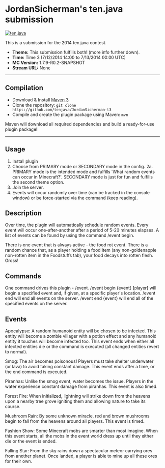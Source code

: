 JordanSicherman's ten.java submission
==============================

[![ten.java](https://cdn.mediacru.sh/hu4CJqRD7AiB.svg)](https://tenjava.com/)

This is a submission for the 2014 ten.java contest.

- __Theme:__ This submission fulfills both! (more info further down).
- __Time:__ Time 3 (7/12/2014 14:00 to 7/13/2014 00:00 UTC)
- __MC Version:__ 1.7.9-R0.2-SNAPSHOT
- __Stream URL:__ None

---------------------------------------

Compilation
-----------

- Download & Install [Maven 3](http://maven.apache.org/download.html)
- Clone the repository: `git clone https://github.com/tenjava/JordanSicherman-t3`
- Compile and create the plugin package using Maven: `mvn`

Maven will download all required dependencies and build a ready-for-use plugin package!

---------------------------------------

Usage
-----

1. Install plugin
2. Choose from PRIMARY mode or SECONDARY mode in the config.
2a. PRIMARY mode is the intended mode and fulfills 'What random events can occur in Minecraft?'. SECONDARY mode is just for fun and fulfills the second theme option.
3. Join the server.
4. Events will occur randomly over time (can be tracked in the console window) or be force-started via the command (keep reading).

Description
-----

Over time, the plugin will automatically schedule random events. Every event will occur one-after-another after a period of 5-20 minutes elapses. A list of events can be found by using the command /event begin.

There is one event that is always active - the food rot event. There is a random chance that, as a player holding a food item (any non-goldenapple non-rotten item in the Foodstuffs tab), your food decays into rotten flesh. Gross!

Commands
-----

One command drives this plugin - /event.
/event begin {event} [player]      will begin a specified event and, if given, at a specific player's location.
/event end      will end all events on the server.
/event end {event}      will end all of the specified events on the server.

Events
-----

Apocalypse: A random humanoid entity will be chosen to be infected. This entity will become a zombie villager with a potion effect and any humanoid entity it touches will become infected too. This event ends when either all infected entities die or the command is executed (all changed entities revert to normal).

Smog: The air becomes poisonous! Players must take shelter underwater (or lava) to avoid taking constant damage. This event ends after a time, or the end command is executed.

Piranhas: Unlike the smog event, water becomes the issue. Players in the water experience constant damage from piranhas. This event is also timed.

Forest Fire: When initialized, lightning will strike down from the heavens upon a nearby tree grove igniting them and allowing nature to take its course.

Mushroom Rain: By some unknown miracle, red and brown mushrooms begin to fall from the heavens around all players. This event is timed.

Fashion Show: Some Minecraft mobs are smarter than most imagine. When this event starts, all the mobs in the event world dress up until they either die or the event is ended.

Falling Star: From the sky rains down a spectacular meteor carrying ores from another planet. Once landed, a player is able to mine up all these ores for their own.
